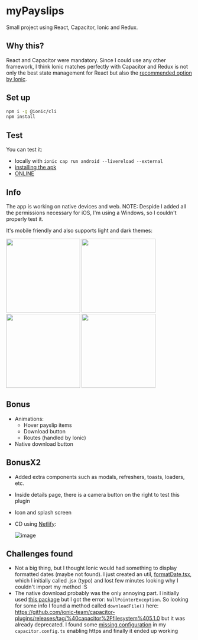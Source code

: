 # myPayslips

Small project using React, Capacitor, Ionic and Redux.

## Why this?

React and Capacitor were mandatory. Since I could use any other framework, I think Ionic matches perfectly with Capacitor and Redux is not only the best state management for React but also the [recommended option by Ionic](https://ionic.io/enterprise-guide/state-management).

## Set up

```bash
npm i -g @ionic/cli
npm install
```

## Test

You can test it:

- locally with `ionic cap run android --livereload --external`
- [installing the apk](https://github.com/erperejildo/myPayslips/blob/main/app-debug.apk)
- [ONLINE](https://main--mypayslips.netlify.app)

## Info

The app is working on native devices and web.
NOTE: Despide I added all the permissions necessary for iOS, I'm using a Windows, so I couldn't properly test it.

It's mobile friendly and also supports light and dark themes:

<img src="https://github.com/erperejildo/myPayslips/assets/5629919/feef1613-4535-48a6-aac6-ca4c26e9241a" width="200">
<img src="https://github.com/erperejildo/myPayslips/assets/5629919/207dba39-7dae-454e-9b6c-14ba00614226" width="200">
<img src="https://github.com/erperejildo/myPayslips/assets/5629919/5867206f-621b-453a-9133-d12ad09b6151" width="200">
<img src="https://github.com/erperejildo/myPayslips/assets/5629919/86e2264c-cca6-4ebe-8f50-ee39eb0d26f1" width="200">

## Bonus

- Animations:
  - Hover payslip items
  - Download button
  - Routes (handled by Ionic)
- Native download button

## BonusX2

- Added extra components such as modals, refreshers, toasts, loaders, etc.
- Inside details page, there is a camera button on the right to test this plugin
- Icon and splash screen
- CD using [Netlify](https://www.netlify.com):

  ![image](https://github.com/erperejildo/myPayslips/assets/5629919/72857c08-1ccf-4cb7-a974-48599158c8ba)

## Challenges found

- Not a big thing, but I thought Ionic would had something to display formatted dates (maybe not found). I just created an util, [formatDate.tsx](https://github.com/erperejildo/myPayslips/blob/main/src/utils/formatDate.tsx), which I initially called .jsx (typo) and lost few minutes looking why I couldn't import my method :S
- The native download probably was the only annoying part. I initially used [this package](https://www.npmjs.com/package/@capacitor-community/http) but I got the error: `NullPointerException`. So looking for some info I found a method called `downloadFile()` here:
  https://github.com/ionic-team/capacitor-plugins/releases/tag/%40capacitor%2Ffilesystem%405.1.0 but it was already deprecated.
  I found some [missing configuration](https://capacitorjs.com/docs/apis/http?__hstc=57877749.b33e4a3d8e494b486c96c82c5df0ca71.1716974113056.1718786115786.1718793579625.3&__hssc=57877749.4.1718793579625&__hsfp=1384645326&_gl=1*18an2ac*_gcl_au*NDg3NDE4MDk3LjE3MTY5NzM5NzQ.*_ga*MTQ3NDczODk0LjE3MTY5NzM5NzU) in my `capacitor.config.ts` enabling https and finally it ended up working
